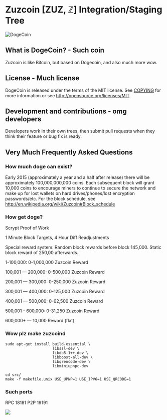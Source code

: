 # Zuzcoin [ZUZ, ℤ] Integration/Staging Tree

![DogeCoin](http://static.tumblr.com/ppdj5y9/Ae9mxmxtp/300coin.png)

## What is DogeCoin? - Such coin
Zuzcoin is like Bitcoin, but based on Dogecoin, and also much more wow.

## License - Much license
DogeCoin is released under the terms of the MIT license. See [COPYING](COPYING)
for more information or see http://opensource.org/licenses/MIT.

## Development and contributions - omg developers
Developers work in their own trees, then submit pull requests when they think
their feature or bug fix is ready.

## Very Much Frequently Asked Questions

### How much doge can exist?
Early 2015 (approximately a year and a half after release) there will be approximately 100,000,000,000 coins.
Each subsequent block will grant 10,000 coins to encourage miners to continue to secure the network and make up for lost wallets on hard drives/phones/lost encryption passwords/etc.
For the block schedule, see http://en.wikipedia.org/wiki/Zuzcoin#Block_schedule

### How get doge?
Scrypt Proof of Work

1 Minute Block Targets, 4 Hour Diff Readjustments

Special reward system: Random block rewards before block 145,000. Static block reward of 250,00 afterwards.

1-100,000: 0-1,000,000 Zuzcoin Reward

100,001 — 200,000: 0-500,000 Zuzcoin Reward

200,001 — 300,000: 0-250,000 Zuzcoin Reward

300,001 — 400,000: 0-125,000 Zuzcoin Reward

400,001 — 500,000: 0-62,500 Zuzcoin Reward

500,001 - 600,000: 0-31,250 Zuzcoin Reward

600,000+ — 10,000 Reward (flat)

### Wow plz make zuzcoind

    sudo apt-get install build-essential \
                         libssl-dev \
                         libdb5.1++-dev \
                         libboost-all-dev \
                         libqrencode-dev \
                         libminiupnpc-dev

    cd src/
    make -f makefile.unix USE_UPNP=1 USE_IPV6=1 USE_QRCODE=1

### Such ports
RPC 18181
P2P 19191

![](http://dogesay.com/wow//////such/coin)

